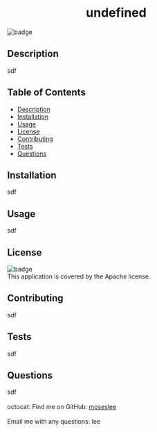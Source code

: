 
<h1 align="center">undefined </h1>

![badge](https://img.shields.io/badge/license-Apache-brightgreen)<br />
## Description
sdf
## Table of Contents
- [Description](#description)
- [Installation](#installation)
- [Usage](#usage)
- [License](#license)
- [Contributing](#contributing)
- [Tests](#tests)
- [Questions](#questions)
## Installation
sdf
## Usage
sdf
## License
![badge](https://img.shields.io/badge/license-Apache-brightgreen)
<br />
This application is covered by the Apache license. 
## Contributing
sdf
## Tests
sdf
## Questions
sdf<br />
<br />
octocat: Find me on GitHub: [moseslee](https://github.com/moseslee)<br />
<br />
Email me with any questions: lee<br /><br />

  